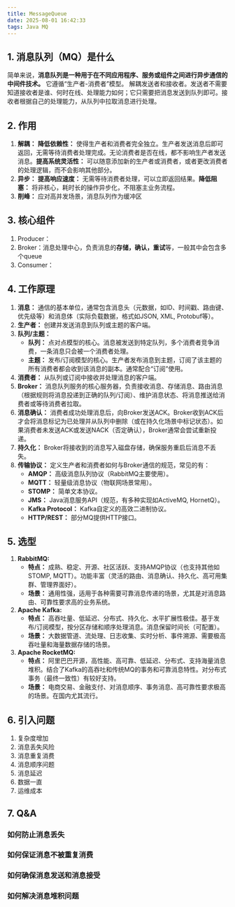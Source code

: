 ```yaml
---
title: MessageQueue
date: 2025-08-01 16:42:33
tags: Java MQ
---
```


## 1. 消息队列（MQ）是什么

简单来说，**消息队列是一种用于在不同应用程序、服务或组件之间进行异步通信的中间件技术。** 它遵循“生产者-消费者”模型。 解耦发送者和接收者。发送者不需要知道接收者是谁、何时在线、处理能力如何；它只需要把消息发送到队列即可。接收者根据自己的处理能力，从队列中拉取消息进行处理。

## 2. 作用

1. **解耦：** **降低依赖性：** 使得生产者和消费者完全独立。生产者发送消息后即可返回，无需等待消费者处理完成。无论消费者是否在线，都不影响生产者发送消息。**提高系统灵活性：** 可以随意添加新的生产者或消费者，或者更改消费者的处理逻辑，而不会影响其他部分。
2. **异步：** **提高响应速度：** 无需等待消费者处理，可以立即返回结果。**降低阻塞：** 将非核心，耗时长的操作异步化，不阻塞主业务流程。
3. **削峰：**  应对高并发场景，消息队列作为缓冲区

## 3. 核心组件

1. Producer：
2. Broker：消息处理中心，负责消息的**存储，确认，重试**等，一般其中会包含多个queue
3. Consumer：

## 4. 工作原理

1. **消息：** 通信的基本单位，通常包含消息头（元数据，如ID、时间戳、路由键、优先级等）和消息体（实际负载数据，格式如JSON, XML, Protobuf等）。
2. **生产者：** 创建并发送消息到队列或主题的客户端。
3. **队列/主题：**
   - **队列：** 点对点模型的核心。消息被发送到特定队列，多个消费者竞争消费，一条消息只会被一个消费者处理。
   - **主题：** 发布/订阅模型的核心。生产者发布消息到主题，订阅了该主题的所有消费者都会收到该消息的副本。通常配合“订阅”使用。
4. **消费者：** 从队列或订阅中接收并处理消息的客户端。
5. **Broker：** 消息队列服务的核心服务器，负责接收消息、存储消息、路由消息（根据规则将消息投递到正确的队列/订阅）、维护消息状态、将消息推送给消费者或等待消费者拉取。
6. **消息确认：** 消费者成功处理消息后，向Broker发送ACK。Broker收到ACK后才会将消息标记为已处理并从队列中删除（或在持久化场景中标记状态）。如果消费者未发送ACK或发送NACK（否定确认），Broker通常会尝试重新投递。
7. **持久化：** Broker将接收到的消息写入磁盘存储，确保服务重启后消息不丢失。
8. **传输协议：** 定义生产者和消费者如何与Broker通信的规范，常见的有：
   - **AMQP：** 高级消息队列协议（RabbitMQ主要使用）。
   - **MQTT：** 轻量级消息协议（物联网场景常用）。
   - **STOMP：** 简单文本协议。
   - **JMS：** Java消息服务API（规范，有多种实现如ActiveMQ, HornetQ）。
   - **Kafka Protocol：** Kafka自定义的高效二进制协议。
   - **HTTP/REST：** 部分MQ提供HTTP接口。

## 5. 选型

1. **RabbitMQ:**
   - **特点：** 成熟、稳定、开源、社区活跃、支持AMQP协议（也支持其他如STOMP, MQTT）。功能丰富（灵活的路由、消息确认、持久化、高可用集群、管理界面好）。
   - **场景：** 通用性强，适用于各种需要可靠消息传递的场景，尤其是对消息路由、可靠性要求高的业务系统。
2. **Apache Kafka:**
   - **特点：** 高吞吐量、低延迟、分布式、持久化、水平扩展性极佳。基于发布/订阅模型，按分区存储和顺序处理消息。消息保留时间长（可配置）。
   - **场景：** 大数据管道、流处理、日志收集、实时分析、事件溯源、需要极高吞吐量和海量数据存储的场景。
3. **Apache RocketMQ:**
   - **特点：** 阿里巴巴开源，高性能、高可靠、低延迟、分布式、支持海量消息堆积。结合了Kafka的高吞吐和传统MQ的事务和可靠消息特性。对分布式事务（最终一致性）有较好支持。
   - **场景：** 电商交易、金融支付、对消息顺序、事务消息、高可靠性要求极高的场景。在国内尤其流行。

## 6. 引入问题

1. 复杂度增加
2. 消息丢失风险
3. 消息重复消费
4. 消息顺序问题
5. 消息延迟
6. 数据一直
7. 运维成本

## 7. Q&A

### 如何防止消息丢失

### 如何保证消息不被重复消费

### 如何确保消息发送和消息接受

### 如何解决消息堆积问题
